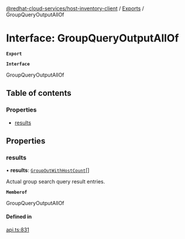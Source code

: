 [@redhat-cloud-services/host-inventory-client](../README.md) / [Exports](../modules.md) / GroupQueryOutputAllOf

# Interface: GroupQueryOutputAllOf

**`Export`**

**`Interface`**

GroupQueryOutputAllOf

## Table of contents

### Properties

- [results](GroupQueryOutputAllOf.md#results)

## Properties

### results

• **results**: [`GroupOutWithHostCount`](GroupOutWithHostCount.md)[]

Actual group search query result entries.

**`Memberof`**

GroupQueryOutputAllOf

#### Defined in

[api.ts:831](https://github.com/RedHatInsights/javascript-clients/blob/master/packages/host-inventory/api.ts#L831)
